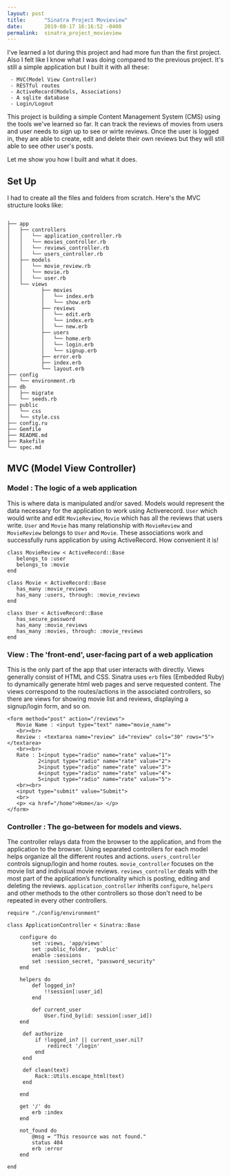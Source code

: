 ```yaml
---
layout: post
title:      "Sinatra Project Movieview"
date:       2019-08-17 16:16:52 -0400
permalink:  sinatra_project_movieview
---
```


 I've learned a lot during this project and had more fun than the first project. Also I felt like I know what I was doing compared to the previous project. It's still a simple application but I built it with all these:
 
```
 - MVC(Model View Controller)
 - RESTful routes
 - ActiveRecord(Models, Associations)
 - A sqlite database
 - Login/Logout
 ```
 
 This project is building a simple Content Management System (CMS) using the tools we've learned so far.
 It can track the reviews of movies from users and user needs to sign up to see or wirte reviews. Once the user is logged in, they are able to create, edit and delete their own reviews but they will still able to see other user's posts.
 
 Let me show you how I built and what it does.
 
## Set Up

I had to create all the files and folders from scratch. Here's the MVC structure looks like:
 ```
 
├── app
│   ├── controllers
│   │   └── application_controller.rb
│   │   └── movies_controller.rb
│   │   └── reviews_controller.rb
│   │   └── users_controller.rb
│   ├── models
│   │   └── movie_review.rb
│   │   └── movie.rb
│   │   └── user.rb
│   └── views
│          ├── movies
│          │   └── index.erb
│          │   └── show.erb
│          ├── reviews
│          │   └── edit.erb
│          │   └── index.erb
│          │   └── new.erb
│          ├── users
│          │   └── home.erb
│          │   └── login.erb
│          │   └── signup.erb
│          ├── error.erb
│          ├── index.erb
│          └── layout.erb
├── config
│   └── environment.rb
├── db
│   ├── migrate
│   └── seeds.rb
├── public
│   └── css
│   └── style.css
├── config.ru
├── Gemfile
├── README.md
├── Rakefile
└── spec.md

```


## MVC (Model View Controller)

### Model  :  The logic of a web application

 This is where data is manipulated and/or saved. Models would represent the data necessary for the application to work using Activerecord. `User` which would write and edit `MovieReview`, `Movie` which has all the reviews that users write. `User` and `Movie` has many relationship with `MovieReview` and `MovieReview` belongs to `User` and `Movie`. These associations work and successfully runs application by using ActiveRecord. How convenient it is!
 
 ```
 class MovieReview < ActiveRecord::Base
    belongs_to :user
    belongs_to :movie
end

class Movie < ActiveRecord::Base
    has_many :movie_reviews
    has_many :users, through: :movie_reviews
end

class User < ActiveRecord::Base
    has_secure_password
    has_many :movie_reviews
    has_many :movies, through: :movie_reviews
end
```

### View : The 'front-end', user-facing part of a web application

This is the only part of the app that user interacts with directly. Views generally consist of HTML and CSS. Sinatra uses `erb` files (Embedded Ruby) to dynamically generate html web pages and serve requested content. The views correspond to the routes/actions in the associated controllers, so there are views for showing movie list and reviews, displaying a signup/login form, and so on.

```
<form method="post" action="/reviews">
   Movie Name : <input type="text" name="movie_name">
   <br><br>
   Review : <textarea name="review" id="review" cols="30" rows="5"></textarea>
   <br><br>
   Rate : 1<input type="radio" name="rate" value="1">
          2<input type="radio" name="rate" value="2">
          3<input type="radio" name="rate" value="3">
          4<input type="radio" name="rate" value="4">
          5<input type="radio" name="rate" value="5">
   <br><br>
   <input type="submit" value="Submit">
   <br>
   <p> <a href="/home">Home</a> </p>
</form>
```

### Controller : The go-between for models and views.

The controller relays data from the browser to the application, and from the application to the browser. Using separated controllers for each model helps organize all the different routes and actions. `users_controller` controls signup/login and home routes. `movie_controller` focuses on the movie list and indivisual movie reviews. `reviews_controller` deals with the most part of the application’s functionality which is posting, editing and deleting the reviews. `application_controller` inherits `configure`, `helpers` and other methods to the other controllers so those don't need to be repeated in every other controllers.

```
require "./config/environment"

class ApplicationController < Sinatra::Base

    configure do
        set :views, 'app/views'
        set :public_folder, 'public'
        enable :sessions
        set :session_secret, "password_security"
    end

    helpers do
		def logged_in?
			!!session[:user_id]
		end

		def current_user
			User.find_by(id: session[:user_id])
    end

     def authorize
         if !logged_in? || current_user.nil?
             redirect '/login'
         end
     end

     def clean(text)
         Rack::Utils.escape_html(text)
     end

	end

    get '/' do
        erb :index
    end

    not_found do
        @msg = "This resource was not found."
        status 404
        erb :error
    end

end
```
